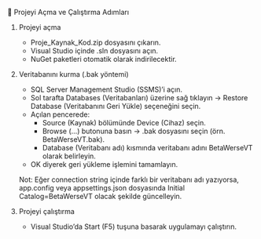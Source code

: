 📌 Projeyi Açma ve Çalıştırma Adımları

1)  Projeyi açma
    -   Proje_Kaynak_Kod.zip dosyasını çıkarın.
    -   Visual Studio içinde .sln dosyasını açın.
    -   NuGet paketleri otomatik olarak indirilecektir.
2)  Veritabanını kurma (.bak yöntemi)
    -   SQL Server Management Studio (SSMS)’i açın.
    -   Sol tarafta Databases (Veritabanları) üzerine sağ tıklayın →
        Restore Database (Veritabanını Geri Yükle) seçeneğini seçin.
    -   Açılan pencerede:
        -   Source (Kaynak) bölümünde Device (Cihaz) seçin.
        -   Browse (…) butonuna basın → .bak dosyasını seçin (örn.
            BetaWerseVT.bak).
        -   Database (Veritabanı adı) kısmında veritabanı adını
            BetaWerseVT olarak belirleyin.
    -   OK diyerek geri yükleme işlemini tamamlayın.

      Not: Eğer connection string içinde farklı bir veritabanı adı
      yazıyorsa, app.config veya appsettings.json dosyasında Initial
      Catalog=BetaWerseVT olacak şekilde güncelleyin.
3)  Projeyi çalıştırma
    -   Visual Studio’da Start (F5) tuşuna basarak uygulamayı
        çalıştırın.
